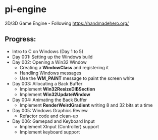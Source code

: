 # pi-engine
2D/3D Game Engine - Following https://handmadehero.org/

## Progress:

* Intro to C on Windows (Day 1 to 5)
* Day 001: Setting up the Windows build
* Day 002: Opening a Win32 Window
    * Creating a **WindowClass** and registering it
    * Handling Windows messages
    * Use the **WM_PAINT** message to paint the screen white
* Day 003: Allocating a Back Buffer
    * Implement **Win32ResizeDIBSection**
    * Implement **Win32UpdateWindow**
* Day 004: Animating the Back Buffer
    * Implement **RenderWeirdGradient** writing 8 and 32 bits at a time
* Day 005: Windows Graphics Review
    * Refactor code and clean-up
* Day 006: Gamepad and Keyboard Input
    * Implement XInput (Controller) support
    * Implement keyboard support
